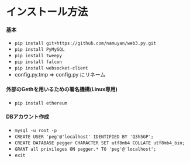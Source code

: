インストール方法
===============


#### 基本
* `pip install git+https://github.com/namuyan/web3.py.git`
* `pip install PyMySQL`
* `pip install tweepy`
* `pip install falcon`
* `pip install websocket-client`
* config.py.tmp => config.py にリネーム


#### 外部のGethを用いるための署名機構(Linux専用)
* `pip install ethereum`


#### DBアカウント作成
* `mysql -u root -p`
* `CREATE USER 'peg'@'localhost' IDENTIFIED BY 'Q3h5GP';`
* `CREATE DATABASE pegger CHARACTER SET utf8mb4 COLLATE utf8mb4_bin;`
* `GRANT all privileges ON pegger.* TO 'peg'@'localhost';`
* `exit`


